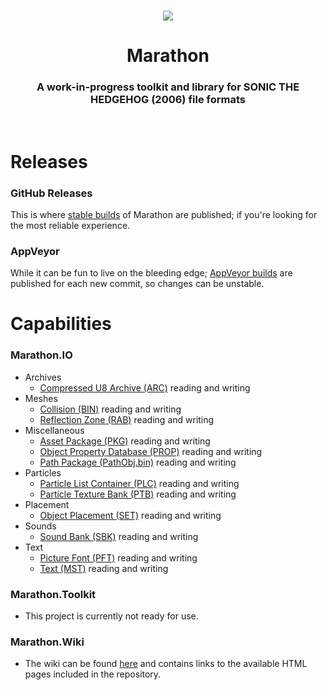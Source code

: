 <br>

<p align="center">
    <img src="https://github.com/HyperPolygon64/Marathon/blob/marathon-master/Marathon.Toolkit/Resources/Images/Logos/Main_Logo_Medium_Colour.png?raw=true" />
</p>

<h1 align="center">Marathon</h1>

<h3 align="center">A work-in-progress toolkit and library for SONIC THE HEDGEHOG (2006) file formats</h3>

<br>

# Releases

### GitHub Releases
This is where [stable builds](https://github.com/HyperPolygon64/Marathon/releases) of Marathon are published; if you're looking for the most reliable experience.

### AppVeyor
While it can be fun to live on the bleeding edge; [AppVeyor builds](https://ci.appveyor.com/project/HyperPolygon64/marathon) are published for each new commit, so changes can be unstable.

# Capabilities

### Marathon.IO
- Archives
    - [Compressed U8 Archive (ARC)](https://github.com/HyperPolygon64/Marathon/blob/marathon-master/Marathon.IO/Formats/Archives/CompressedU8Archive.cs) reading and writing
- Meshes
    - [Collision (BIN)](https://github.com/HyperPolygon64/Marathon/blob/marathon-master/Marathon.IO/Formats/Meshes/Collision.cs) reading and writing
    - [Reflection Zone (RAB)](https://github.com/HyperPolygon64/Marathon/blob/marathon-master/Marathon.IO/Formats/Meshes/ReflectionZone.cs) reading and writing
- Miscellaneous
    - [Asset Package (PKG)](https://github.com/HyperPolygon64/Marathon/blob/marathon-master/Marathon.IO/Formats/Miscellaneous/AssetPackage.cs) reading and writing
    - [Object Property Database (PROP)](https://github.com/HyperPolygon64/Marathon/blob/marathon-master/Marathon.IO/Formats/Miscellaneous/ObjectPropertyDatabase.cs) reading and writing
    - [Path Package (PathObj.bin)](https://github.com/HyperPolygon64/Marathon/blob/marathon-master/Marathon.IO/Formats/Miscellaneous/PathPackage.cs) reading and writing
- Particles
    - [Particle List Container (PLC)](https://github.com/HyperPolygon64/Marathon/blob/marathon-master/Marathon.IO/Formats/Particles/ParticleListContainer.cs) reading and writing
    - [Particle Texture Bank (PTB)](https://github.com/HyperPolygon64/Marathon/blob/marathon-master/Marathon.IO/Formats/Particles/ParticleTextureBank.cs) reading and writing
- Placement
    - [Object Placement (SET)](https://github.com/HyperPolygon64/Marathon/blob/marathon-master/Marathon.IO/Formats/Placement/ObjectPlacement.cs) reading and writing
- Sounds
    - [Sound Bank (SBK)](https://github.com/HyperPolygon64/Marathon/blob/marathon-master/Marathon.IO/Formats/Sound/SoundBank.cs) reading and writing
- Text
    - [Picture Font (PFT)](https://github.com/HyperPolygon64/Marathon/blob/marathon-master/Marathon.IO/Formats/Text/PictureFont.cs) reading and writing
    - [Text (MST)](https://github.com/HyperPolygon64/Marathon/blob/marathon-master/Marathon.IO/Formats/Text/Text.cs) reading and writing

### Marathon.Toolkit
- This project is currently not ready for use.

### Marathon.Wiki
- The wiki can be found [here](https://github.com/HyperPolygon64/Marathon/wiki) and contains links to the available HTML pages included in the repository.